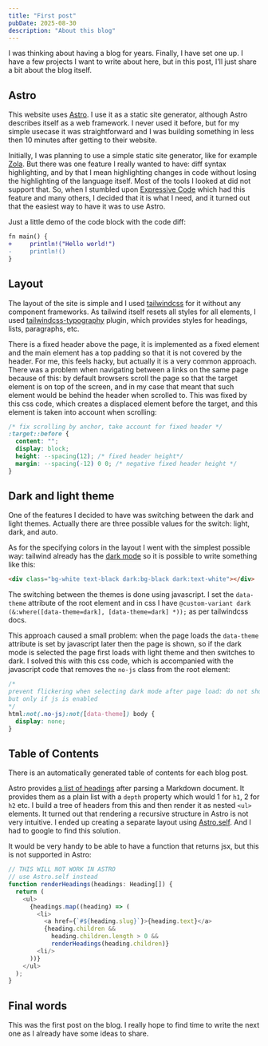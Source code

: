 ```yaml
---
title: "First post"
pubDate: 2025-08-30
description: "About this blog"
---
```


I was thinking about having a blog for years. Finally, I have set one up. I have a few projects I want to write about here, but in this post, I'll just share a bit about the blog itself.

## Astro

This website uses [Astro](https://astro.build). I use it as a static site generator, although Astro describes itself as a web framework. I never used it before, but for my simple usecase it was straightforward and I was building something in less then 10 minutes after getting to their website. 

Initially, I was planning to use a simple static site generator, like for example [Zola](https://www.getzola.org/). But there was one feature I really wanted to have: diff syntax highlighting, and by that I mean highlighting changes in code without losing the highlighting of the language itself. Most of the tools I looked at did not support that. So, when I stumbled upon [Expressive Code](https://expressive-code.com/) which had this feature and many others, I decided that it is what I need, and it turned out that the easiest way to have it was to use Astro. 

Just a little demo of the code block with the code diff:
```diff language=rs
fn main() {
+     println!("Hello world!")
-     println!()
}
```

## Layout

The layout of the site is simple and I used [tailwindcss](https://tailwindcss.com/) for it without any component frameworks. As tailwind itself resets all styles for all elements, I used [tailwindcss-typography](https://github.com/tailwindlabs/tailwindcss-typography) plugin, which provides styles for headings, lists, paragraphs, etc.

There is a fixed header above the page, it is implemented as a fixed element and the main element has a top padding so that it is not covered by the header. For me, this feels hacky, but actually it is a very common approach. There was a problem when navigating between a links on the same page because of this: by default browsers scroll the page so that the target element is on top of the screen, and in my case that meant that such element would be behind the header when scrolled to. This was fixed by this css code, which creates a displaced element before the target, and this element is taken into account when scrolling:
```css
/* fix scrolling by anchor, take account for fixed header */
:target::before {
  content: "";
  display: block;
  height: --spacing(12); /* fixed header height*/
  margin: --spacing(-12) 0 0; /* negative fixed header height */
}
```

## Dark and light theme

One of the features I decided to have was switching between the dark and light themes. Actually there are three possible values for the switch: light, dark, and auto. 

As for the specifying colors in the layout I went with the simplest possible way: tailwind already has the [dark mode](https://tailwindcss.com/docs/dark-mode) so it is possible to write something like this:
```html
<div class="bg-white text-black dark:bg-black dark:text-white"></div>
```

The switching between the themes is done using javascript. I set the `data-theme` attribute of the root element and in css I have `@custom-variant dark (&:where([data-theme=dark], [data-theme=dark] *));` as per tailwindcss docs. 

This approach caused a small problem: when the page loads the `data-theme` attribute is set by javascript later then the page is shown, so if the dark mode is selected the page first loads with light theme and then switches to dark. I solved this with this css code, which is accompanied with the javascript code that removes the `no-js` class from the root element:
```css
/* 
prevent flickering when selecting dark mode after page load: do not show anything before theme is selected 
but only if js is enabled 
*/
html:not(.no-js):not([data-theme]) body {
  display: none;
}
```

## Table of Contents

There is an automatically generated table of contents for each blog post. 

Astro provides [a list of headings](https://docs.astro.build/en/guides/markdown-content/#heading-ids) after parsing a Markdown document. It provides them as a plain list with a `depth` property which would 1 for `h1`, 2 for `h2` etc. I build a tree of headers from this and then render it as nested `<ul>` elements. It turned out that rendering a recursive structure in Astro is not very intuitive. I ended up creating a separate layout using [Astro.self](https://docs.astro.build/en/reference/astro-syntax/#astroself). And I had to google to find this solution.

It would be very handy to be able to have a function that returns jsx, but this is not supported in Astro:
```js
// THIS WILL NOT WORK IN ASTRO
// use Astro.self instead
function renderHeadings(headings: Heading[]) {
  return (
    <ul>
      {headings.map((heading) => (
        <li>
          <a href={`#${heading.slug}`}>{heading.text}</a>
          {heading.children &&
            heading.children.length > 0 &&
            renderHeadings(heading.children)}
        <li/>
      ))}
    </ul>
  );
}
```

## Final words

This was the first post on the blog. I really hope to find time to write the next one as I already have some ideas to share. 